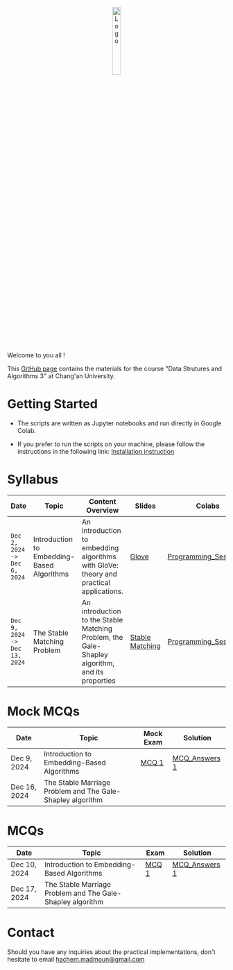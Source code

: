 <div align="center">
    <img src="./images/logo_Changan.png" alt="Logo" width="20%"/>
</div>

Welcome to you all !

This [GitHub page](https://hm-ai.github.io/Data_Structures_Algorithms/) contains the materials for the course "Data Strutures and Algorithms 3" at Chang'an University.

# Getting Started
* The scripts are written as Jupyter notebooks and run directly in Google Colab.

* If you prefer to run the scripts on your machine, please follow the instructions in the following link: [Installation instruction](https://colab.research.google.com/drive/1GtAF3kuPGDhxRYacLVUMm5S8f1uBA_oM?usp=sharing)


# Syllabus

| **Date**                        | **Topic**                                  | **Content Overview**                                                                           | Slides                                                     | **Colabs**                                                                                                          | **Solutions**                                                                                                            |
|---------------------------------|--------------------------------------------|------------------------------------------------------------------------------------------------|------------------------------------------------------------|---------------------------------------------------------------------------------------------------------------------|--------------------------------------------------------------------------------------------------------------------------|
| `Dec 2, 2024 -> Dec 6, 2024`    | Introduction to Embedding-Based Algorithms | An introduction to embedding algorithms with GloVe: theory and practical applications.         | [Glove](Slides/GloVe.pdf)                                  | [Programming_Session_1](https://colab.research.google.com/drive/1p5uRd4hJNaqInZh98hYuiknXI6Rc36-F?usp=sharing)      | [Solution_Programming_Session_1](https://colab.research.google.com/drive/105sORnOHO8hPj0mj7fs2nFbkdYQjLtwk?usp=sharing)  | 
| `Dec 9, 2024 -> Dec 13, 2024`   | The Stable Matching Problem                | An introduction to the Stable Matching Problem, the Gale-Shapley algorithm, and its proporties | [Stable Matching](Slides/Stable_Matching_Gale_Shapley.pdf) | [Programming_Session_2](https://colab.research.google.com/drive/1WFpsSRqH6D7DPo1jHxUC5Ln5FKN-OL5a?usp=sharing)      | [Solution_Programming_Session_2](https://colab.research.google.com/drive/1mqoB_7h2H1da2F_BKfu94hR0FSIWSRRn?usp=sharing)  | 


# Mock MCQs

| **Date**     | **Topic**                                                     | Mock Exam                    | Solution                                     | 
|--------------|---------------------------------------------------------------|------------------------------|----------------------------------------------| 
| Dec 9, 2024  | Introduction to Embedding-Based Algorithms                    | [MCQ 1](Mock_mcqs/MCQ_1.pdf) | [MCQ_Answers 1](Mock_mcqs/MCQ_1_Answers.pdf) | 
| Dec 16, 2024 | The Stable Marriage Problem and The Gale-Shapley algorithm    |                              |                                              | 


# MCQs

| **Date**     | **Topic**                                                     | Exam                    | Solution                                | 
|--------------|---------------------------------------------------------------|-------------------------|-----------------------------------------| 
| Dec 10, 2024 | Introduction to Embedding-Based Algorithms                    | [MCQ 1](mcqs/MCQ_1.pdf) | [MCQ_Answers 1](mcqs/MCQ_1_Answers.pdf) |          
| Dec 17, 2024 | The Stable Marriage Problem and The Gale-Shapley algorithm    |                         |                                         | 


# Contact
Should you have any inquiries about the practical implementations, don't hesitate to email hachem.madmoun@gmail.com